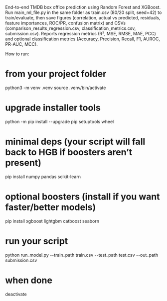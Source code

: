 End-to-end TMDB box office prediction using Random Forest and XGBoost. Run main_ml_file.py in the same folder as train.csv (80/20 split, seed=42) to train/evaluate, then save figures (correlation, actual vs predicted, residuals, feature importances, ROC/PR, confusion matrix) and CSVs (comparison_results_regression.csv, classification_metrics.csv, submission.csv). Reports regression metrics (R², MSE, RMSE, MAE, PCC) and optional classification metrics (Accuracy, Precision, Recall, F1, AUROC, PR-AUC, MCC).


How to run:

# from your project folder
python3 -m venv .venv
source .venv/bin/activate

# upgrade installer tools
python -m pip install --upgrade pip setuptools wheel

# minimal deps (your script will fall back to HGB if boosters aren’t present)
pip install numpy pandas scikit-learn

# optional boosters (install if you want faster/better models)
pip install xgboost lightgbm catboost seaborn

# run your script
python run_model.py --train_path train.csv --test_path test.csv --out_path submission.csv

# when done
deactivate
